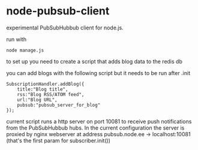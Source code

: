 node-pubsub-client
==================

experimental PubSubHubbub client for node.js.

run with 

    node manage.js
    
to set up you need to create a script that adds blog data to the redis db

you can add blogs with the following script but it needs to be run after .init 

    SubscriptionHandler.addBlog({
        title:"Blog title",
        rss:"Blog RSS/ATOM feed",
        url:"Blog URL",
        pubsub:"pubsub_server_for_blog"
    });

current script runs a http server on port 10081 to receive push notifications from the PubSubHubbub hubs. In the current configuration
the server is proxied by nginx webserver at address pubsub.node.ee -> localhost:10081 (that's the first param for subscriber.init())